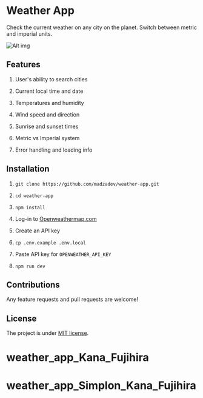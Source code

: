 # Weather App

Check the current weather on any city on the planet. Switch between metric and imperial units.

![Alt img](https://images.ctfassets.net/zlsyc9paq6sa/3uBrJ07WSM40FpolgjInHY/7d886cb4187b52194bf9b63c183a1d3a/1627637330_x.gif)

## Features

1. User's ability to search cities

2. Current local time and date

3. Temperatures and humidity

4. Wind speed and direction

5. Sunrise and sunset times

6. Metric vs Imperial system

7. Error handling and loading info

## Installation

1. `git clone https://github.com/madzadev/weather-app.git`

2. `cd weather-app`

3. `npm install`

4. Log-in to [Openweathermap.com](https://openweathermap.org/)

5. Create an API key

6. `cp .env.example .env.local`

7. Paste API key for `OPENWEATHER_API_KEY`

8. `npm run dev`

## Contributions

Any feature requests and pull requests are welcome!

## License

The project is under [MIT license](https://choosealicense.com/licenses/mit/).
# weather_app_Kana_Fujihira
# weather_app_Simplon_Kana_Fujihira
